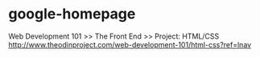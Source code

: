 # google-homepage
Web Development 101 >> The Front End >> Project: HTML/CSS
http://www.theodinproject.com/web-development-101/html-css?ref=lnav